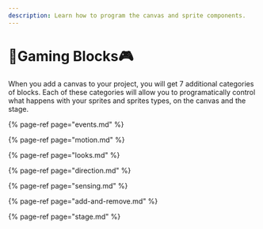 ```yaml
---
description: Learn how to program the canvas and sprite components.
---
```


# 🤖Gaming Blocks🎮

When you add a canvas to your project, you will get 7 additional categories of blocks. Each of these categories will allow you to programatically control what happens with your sprites and sprites types, on the canvas and the stage.

{% page-ref page="events.md" %}

{% page-ref page="motion.md" %}

{% page-ref page="looks.md" %}

{% page-ref page="direction.md" %}

{% page-ref page="sensing.md" %}

{% page-ref page="add-and-remove.md" %}

{% page-ref page="stage.md" %}



